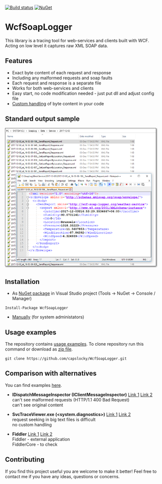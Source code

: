 [![Build status](https://ci.appveyor.com/api/projects/status/0bemisvvtdtbih97/branch/master?svg=true)](https://ci.appveyor.com/project/capslocky/wcfsoaplogger/branch/master)
[![NuGet](https://img.shields.io/nuget/v/WcfSoapLogger.svg?colorB=0f81c1)](https://www.nuget.org/packages/WcfSoapLogger/)

# WcfSoapLogger #
This library is a tracing tool for web-services and clients built with WCF.
Acting on low level it captures raw XML SOAP data.


## Features ##
* Exact byte content of each request and response
* Including any malformed requests and soap faults
* Each request and response is a separate file
* Works for both web-services and clients
* Easy start, no code modification needed - just put dll and adjust config file
* [Custom handling](/docs/CustomHandling.md) of byte content in your code


## Standard output sample ##
![ExampleBeta](/docs/images/main_screenshot.png?raw=true)


## Installation ##
* As [NuGet package](https://www.nuget.org/packages/WcfSoapLogger/) in Visual Studio project (Tools -> NuGet -> Console / Manager)
```
Install-Package WcfSoapLogger
```
* [Manually](/docs/ManualInstallation.md) (for system administators)


## Usage examples ##
The repository contains [usage examples](/src/UsageExamples).
To clone repository run this command or download as [zip file](https://github.com/capslocky/WcfSoapLogger/archive/master.zip).
```
git clone https://github.com/capslocky/WcfSoapLogger.git
```


## Comparison with alternatives ##
You can find examples [here](/src/AlternativesExamples).

* **IDispatchMessageInspector (IClientMessageInspector)**
[Link 1](https://docs.microsoft.com/en-us/dotnet/framework/wcf/samples/message-inspectors)
[Link 2](https://blogs.msdn.microsoft.com/endpoint/2011/04/23/wcf-extensibility-message-inspectors/)  
can't see malformed requests (HTTP/1.1 400 Bad Request)  
can't see original content

* **SvcTraceViewer.exe (<system.diagnostics>)**
[Link 1](https://docs.microsoft.com/en-us/dotnet/framework/wcf/diagnostics/configuring-message-logging)
[Link 2](https://docs.microsoft.com/en-us/dotnet/framework/wcf/service-trace-viewer-tool-svctraceviewer-exe)  
request seeking in big text files is difficult  
no custom handling


* **Fiddler**
[Link 1](https://www.telerik.com/fiddler)
[Link 2](https://www.telerik.com/fiddler/fiddlercore)  
Fiddler - external application  
FiddlerCore - to check


## Contributing ##
If you find this project useful you are welcome to make it better! Feel free to contact me if you have any ideas, questions or concerns.